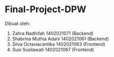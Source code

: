 # Final-Project-DPW
Dibuat oleh:
1. Zahra Nadhifah 1402021071 (Backend)
2. Shabrina Muthia Adani 1402021061 (Backend)
3. Silva Octaviacantika 1402021063 (Frontend)
4. Susi Susilawati 1402021067 (Frontend)
